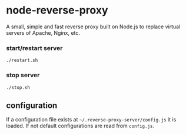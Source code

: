 # node-reverse-proxy

A small, simple and fast reverse proxy built on Node.js to replace virtual
servers of Apache, Nginx, etc.

### start/restart server
```
./restart.sh
```

### stop server
```
./stop.sh
```

## configuration
If a configuration file exists at `~/.reverse-proxy-server/config.js` it is
loaded. If not default configurations are read from `config.js`.
